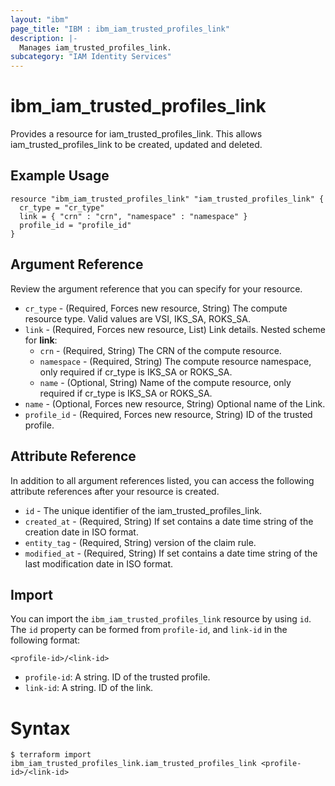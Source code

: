 ```yaml
---
layout: "ibm"
page_title: "IBM : ibm_iam_trusted_profiles_link"
description: |-
  Manages iam_trusted_profiles_link.
subcategory: "IAM Identity Services"
---
```


# ibm_iam_trusted_profiles_link

Provides a resource for iam_trusted_profiles_link. This allows iam_trusted_profiles_link to be created, updated and deleted.

## Example Usage

```hcl
resource "ibm_iam_trusted_profiles_link" "iam_trusted_profiles_link" {
  cr_type = "cr_type"
  link = { "crn" : "crn", "namespace" : "namespace" }
  profile_id = "profile_id"
}
```

## Argument Reference

Review the argument reference that you can specify for your resource.

* `cr_type` - (Required, Forces new resource, String) The compute resource type. Valid values are VSI, IKS_SA, ROKS_SA.
* `link` - (Required, Forces new resource, List) Link details.
Nested scheme for **link**:
	* `crn` - (Required, String) The CRN of the compute resource.
	* `namespace` - (Required, String) The compute resource namespace, only required if cr_type is IKS_SA or ROKS_SA.
	* `name` - (Optional, String) Name of the compute resource, only required if cr_type is IKS_SA or ROKS_SA.
* `name` - (Optional, Forces new resource, String) Optional name of the Link.
* `profile_id` - (Required, Forces new resource, String) ID of the trusted profile.

## Attribute Reference

In addition to all argument references listed, you can access the following attribute references after your resource is created.

* `id` - The unique identifier of the iam_trusted_profiles_link.
* `created_at` - (Required, String) If set contains a date time string of the creation date in ISO format.
* `entity_tag` - (Required, String) version of the claim rule.
* `modified_at` - (Required, String) If set contains a date time string of the last modification date in ISO format.

## Import

You can import the `ibm_iam_trusted_profiles_link` resource by using `id`.
The `id` property can be formed from `profile-id`, and `link-id` in the following format:

```
<profile-id>/<link-id>
```
* `profile-id`: A string. ID of the trusted profile.
* `link-id`: A string. ID of the link.

# Syntax
```
$ terraform import ibm_iam_trusted_profiles_link.iam_trusted_profiles_link <profile-id>/<link-id>
```

